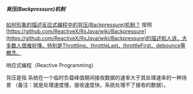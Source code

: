 ##### 背压(Backpressure)机制
[如何形象的描述反应式编程中的背压(Backpressure)机制？](https://www.zhihu.com/question/49618581)
按照[https://github.com/ReactiveX/RxJava/wiki/Backpressure](https://github.com/ReactiveX/RxJava/wiki/Backpressure)的描述和人讲，大多数人很难听懂。特别是Throttling、throttleLast、throttleFirst、debounce等概念。

响应式编程（Reactive Programming）

背压是指 系统在一个临时负载峰值期间接收数据的速率大于其处理速率的一种场景 （备注：就是处理速度慢，接收速度快，系统处理不了接收的数据）。

